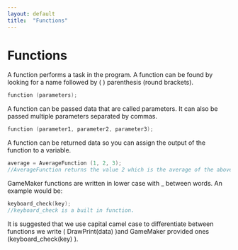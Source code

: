 ```yaml
---
layout: default
title:  "Functions"
---
```


# Functions
A function performs a task in the program.  A function can be found by looking for a name followed by ( ) parenthesis (round brackets).

```c
function (parameters);
```  

A function can be passed data that are called parameters.  It can also be passed multiple parameters separated by commas.

 ```c
function (parameter1, parameter2, parameter3);
```  

A function can be returned data so you can assign the output of the function to a variable.  

```c
average = AverageFunction (1, 2, 3);
//AverageFunction returns the value 2 which is the average of the above 3 numbers
```  

GameMaker functions are written in lower case with _ between words.  An example would be:  

```c
keyboard_check(key);
//keyboard_check is a built in function.
```  

It is suggested that we use capital camel case to differentiate between functions we write ( DrawPrint(data) )and GameMaker provided ones (keyboard_check(key) ).
<br />  
<br />  
<br />  
<br />  